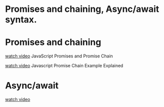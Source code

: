 # Promises and chaining, Async/await syntax.

# Promises and chaining

[watch video](https://www.youtube.com/watch?v=54dnv1ha3sw) JavaScript Promises and Promise Chain

[watch video](https://www.youtube.com/watch?v=DHLw0LDXdos) Javascript Promise Chain Example Explained

# Async/await

[watch video](https://www.youtube.com/watch?v=CP0CqAkY-Zs)

